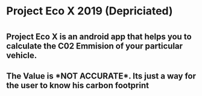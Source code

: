 <h1>Project Eco X 2019 (Depriciated)<h1>


<h2>Project Eco X is an android app that helps you to calculate the C02 Emmision of your particular vehicle.<h2>
The Value is *NOT ACCURATE*. Its just a way for the user to know his carbon footprint
